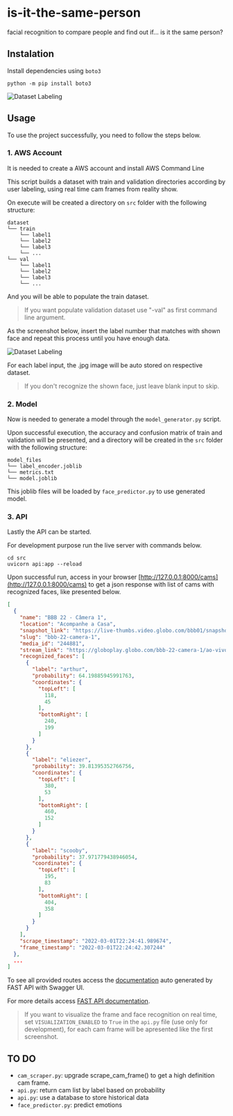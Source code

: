 # is-it-the-same-person
facial recognition to compare people and find out if... is it the same person?

## Instalation

Install dependencies using `boto3`

```shell
python -m pip install boto3
```
![Dataset Labeling](blob/main/tela_inicial.png)
## Usage

To use the project successfully, you need to follow the steps below.

### 1. AWS Account

It is needed to create a AWS account and install AWS Command Line

This script builds a dataset with train and validation directories according by user labeling, using real time cam frames from reality show.

On execute will be created a directory on `src` folder with the following structure:

```
dataset
└── train
    └── label1
    └── label2
    └── label3
    └── ...
└── val
    └── label1
    └── label2
    └── label3
    └── ...
```

And you will be able to populate the train dataset.

> If you want populate validation dataset use "-val" as first command line argument.

As the screenshot below, insert the label number that matches with shown face and repeat this process until you have enough data.

![Dataset Labeling](screenshots/dataset_labeling.png)

For each label input, the .jpg image will be auto stored on respective dataset.

> If you don't recognize the shown face, just leave blank input to skip.

### 2. Model

Now is needed to generate a model through the `model_generator.py` script.

Upon successful execution, the accuracy and confusion matrix of train and validation will be presented, and a directory will be created in the `src` folder with the following structure:

```
model_files
└── label_encoder.joblib
└── metrics.txt
└── model.joblib
```

This joblib files will be loaded by `face_predictor.py` to use generated model.

### 3. API

Lastly the API can be started.

For development purpose run the live server with commands below.

```shell
cd src
uvicorn api:app --reload
```

Upon successful run, access in your browser [http://127.0.0.1:8000/cams](http://127.0.0.1:8000/cams) to get a json response with list of cams with recognized faces, like presented below.

```json
[
  {
    "name": "BBB 22 - Câmera 1",
    "location": "Acompanhe a Casa",
    "snapshot_link": "https://live-thumbs.video.globo.com/bbb01/snapshot/",
    "slug": "bbb-22-camera-1",
    "media_id": "244881",
    "stream_link": "https://globoplay.globo.com/bbb-22-camera-1/ao-vivo/244881/?category=bbb",
    "recognized_faces": [
      {
        "label": "arthur",
        "probability": 64.19885945991763,
        "coordinates": {
          "topLeft": [
            118,
            45
          ],
          "bottomRight": [
            240,
            199
          ]
        }
      },
      {
        "label": "eliezer",
        "probability": 39.81395352766756,
        "coordinates": {
          "topLeft": [
            380,
            53
          ],
          "bottomRight": [
            460,
            152
          ]
        }
      },
      {
        "label": "scooby",
        "probability": 37.971779438946054,
        "coordinates": {
          "topLeft": [
            195,
            83
          ],
          "bottomRight": [
            404,
            358
          ]
        }
      }
    ],
    "scrape_timestamp": "2022-03-01T22:24:41.989674",
    "frame_timestamp": "2022-03-01T22:24:42.307244"
  },
  ...
]
```

To see all provided routes access the [documentation](http://127.0.0.1:8000/docs) auto generated by FAST API with Swagger UI.

For more details access [FAST API documentation](https://fastapi.tiangolo.com/).

> If you want to visualize the frame and face recognition on real time, set `VISUALIZATION_ENABLED` to `True` in the `api.py` file (use only for development), for
> each cam frame will be apresented like the first screenshot.

## TO DO

- `cam_scraper.py`: upgrade scrape_cam_frame() to get a high definition cam frame.
- `api.py`: return cam list by label based on probability
- `api.py`: use a database to store historical data
- `face_predictor.py`: predict emotions
